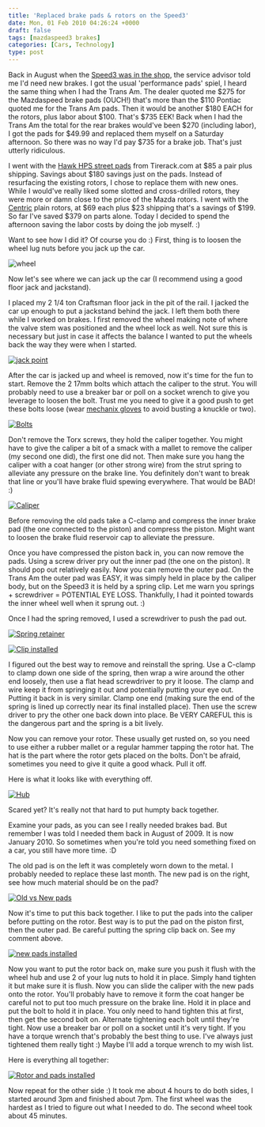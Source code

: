 ```yaml
---
title: 'Replaced brake pads & rotors on the Speed3'
date: Mon, 01 Feb 2010 04:26:24 +0000
draft: false
tags: [mazdaspeed3 brakes]
categories: [Cars, Technology]
type: post
---
```


Back in August when the [Speed3 was in the shop](http://zeusville.wordpress.com/2009/08/27/mazdaspeed-in-shop/), the service advisor told me I'd need new brakes. I got the usual 'performance pads' spiel, I heard the same thing when I had the Trans Am. The dealer quoted me $275 for the Mazdaspeed brake pads (OUCH!) that's more than the $110 Pontiac quoted me for the Trans Am pads. Then it would be another $180 EACH for the rotors, plus labor about $100. That's $735 EEK! Back when I had the Trans Am the total for the rear brakes would've been $270 (including labor), I got the pads for $49.99 and replaced them myself on a Saturday afternoon. So there was no way I'd pay $735 for a brake job. That's just utterly ridiculous.

I went with the [Hawk HPS street pads](http://www.tirerack.com/brakes/brakes.jsp?&make=Hawk&model=HPS+Street+brake+pads&group=HPS+Street+brake+pads&autoMake=Mazda&autoModel=MazdaSpeed3&autoYear=2007&autoModClar=&perfCode=S) from Tirerack.com at $85 a pair plus shipping. Savings about $180 savings just on the pads. Instead of resurfacing the existing rotors, I chose to replace them with new ones. While I would've really liked some slotted and cross-drilled rotors, they were more or damn close to the price of the Mazda rotors. I went with the [Centric](http://www.tirerack.com/brakes/brakes.jsp?&make=Centric&model=Premium+Rotor&group=Premium+Rotor&autoMake=Mazda&autoModel=MazdaSpeed3&autoYear=2007&autoModClar=&perfCode=S) plain rotors, at $69 each plus $23 shipping that's a savings of $199. So far I've saved $379 on parts alone. Today I decided to spend the afternoon saving the labor costs by doing the job myself. :)

Want to see how I did it? Of course you do :) First, thing is to loosen the wheel lug nuts before you jack up the car.

![](http://farm5.static.flickr.com/4038/4320265699_1cb493cc61.jpg "wheel")

Now let's see where we can jack up the car (I recommend using a good floor jack and jackstand).

I placed my 2 1/4 ton Craftsman floor jack in the pit of the rail. I jacked the car up enough to put a jackstand behind the jack. I left them both there while I worked on brakes. I first removed the wheel making note of where the valve stem was positioned and the wheel lock as well. Not sure this is necessary but just in case it affects the balance I wanted to put the wheels back the way they were when I started.

[![jack point](http://farm3.static.flickr.com/2773/4320265711_1db119d0d0_m.jpg)](http://www.flickr.com/photos/jmrodri/4320265711/ "jack point by jmrodri, on Flickr")

After the car is jacked up and wheel is removed, now it's time for the fun to start. Remove the 2 17mm bolts which attach the caliper to the strut. You will probably need to use a breaker bar or poll on a socket wrench to give you leverage to loosen the bolt. Trust me you need to give it a good push to get these bolts loose (wear [mechanix gloves](http://www.sears.com/shc/s/search_10153_12605?keyword=craftsman+black+mechanics+gloves&vName=) to avoid busting a knuckle or two).

[![Bolts](http://farm3.static.flickr.com/2709/4320336825_a816d086c5.jpg)](http://www.flickr.com/photos/jmrodri/4320336825/ "Bolts by jmrodri, on Flickr")

Don't remove the Torx screws, they hold the caliper together. You might have to give the caliper a bit of a smack with a mallet to remove the caliper (my second one did), the first one did not. Then make sure you hang the caliper with a coat hanger (or other strong wire) from the strut spring to alleviate any pressure on the brake line. You definitely don't want to break that line or you'll have brake fluid spewing everywhere. That would be BAD! :)

[![Caliper](http://farm3.static.flickr.com/2790/4320336833_128b4fdbb4.jpg)](http://www.flickr.com/photos/jmrodri/4320336833/ "Caliper by jmrodri, on Flickr")

Before removing the old pads take a C-clamp and compress the inner brake pad (the one connected to the piston) and compress the piston. Might want to loosen the brake fluid reservoir cap to alleviate the pressure.

Once you have compressed the piston back in, you can now remove the pads. Using a screw driver pry out the inner pad (the one on the piston). It should pop out relatively easily. Now you can remove the outer pad. On the Trans Am the outer pad was EASY, it was simply held in place by the caliper body, but on the Speed3 it is held by a spring clip. Let me warn you springs + screwdriver = POTENTIAL EYE LOSS. Thankfully, I had it pointed towards the inner wheel well when it sprung out. :)

Once I had the spring removed, I used a screwdriver to push the pad out.

[![Spring retainer](http://farm3.static.flickr.com/2696/4320379115_711b480c9a_m.jpg)](http://www.flickr.com/photos/jmrodri/4320379115/ "Spring retainer by jmrodri, on Flickr")

[![Clip installed](http://farm5.static.flickr.com/4071/4320379135_9a167aea19.jpg)](http://www.flickr.com/photos/jmrodri/4320379135/ "Clip installed by jmrodri, on Flickr")

I figured out the best way to remove and reinstall the spring. Use a C-clamp to clamp down one side of the spring, then wrap a wire around the other end loosely, then use a flat head screwdriver to pry it loose. The clamp and wire keep it from springing it out and potentially putting your eye out. Putting it back in is very similar. Clamp one end (making sure the end of the spring is lined up correctly near its final installed place). Then use the screw driver to pry the other one back down into place. Be VERY CAREFUL this is the dangerous part and the spring is a bit lively.

Now you can remove your rotor. These usually get rusted on, so you need to use either a rubber mallet or a regular hammer tapping the rotor hat. The hat is the part where the rotor gets placed on the bolts. Don't be afraid, sometimes you need to give it quite a good whack. Pull it off.

Here is what it looks like with everything off.

[![Hub](http://farm3.static.flickr.com/2796/4320336841_1acd95245c.jpg)](http://www.flickr.com/photos/jmrodri/4320336841/ "Hub by jmrodri, on Flickr")

Scared yet? It's really not that hard to put humpty back together.

Examine your pads, as you can see I really needed brakes bad. But remember I was told I needed them back in August of 2009. It is now January 2010. So sometimes when you're told you need something fixed on a car, you still have more time. :D

The old pad is on the left it was completely worn down to the metal. I probably needed to replace these last month. The new pad is on the right, see how much material should be on the pad?

[![Old vs New pads](http://farm5.static.flickr.com/4039/4320379103_3d59b19781.jpg)](http://www.flickr.com/photos/jmrodri/4320379103/ "Old vs New pads by jmrodri, on Flickr")

Now it's time to put this back together. I like to put the pads into the caliper before putting on the rotor. Best way is to put the pad on the piston first, then the outer pad. Be careful putting the spring clip back on. See my comment above.

[![new pads installed](http://farm5.static.flickr.com/4050/4320379109_12ce96ed18.jpg)](http://www.flickr.com/photos/jmrodri/4320379109/ "new pads installed by jmrodri, on Flickr")

Now you want to put the rotor back on, make sure you push it flush with the wheel hub and use 2 of your lug nuts to hold it in place. Simply hand tighten it but make sure it is flush. Now you can slide the caliper with the new pads onto the rotor. You'll probably have to remove it form the coat hanger be careful not to put too much pressure on the brake line. Hold it in place and put the bolt to hold it in place. You only need to hand tighten this at first, then get the second bolt on. Alternate tightening each bolt until they're tight. Now use a breaker bar or poll on a socket until it's very tight. If you have a torque wrench that's probably the best thing to use. I've always just tightened them really tight :) Maybe I'll add a torque wrench to my wish list.

Here is everything all together:

[![Rotor and pads installed](http://farm5.static.flickr.com/4002/4320379147_2c5411a452.jpg)](http://www.flickr.com/photos/jmrodri/4320379147/ "Rotor and pads installed by jmrodri, on Flickr")

Now repeat for the other side :) It took me about 4 hours to do both sides, I started around 3pm and finished about 7pm. The first wheel was the hardest as I tried to figure out what I needed to do. The second wheel took about 45 minutes.